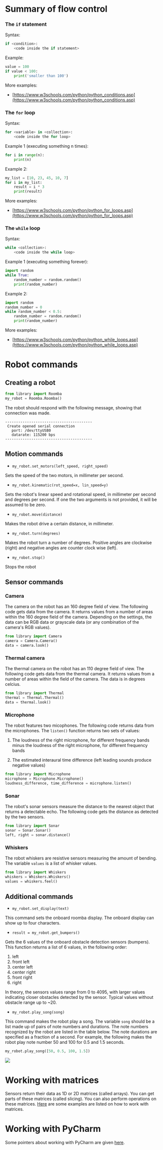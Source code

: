 # Summary of flow control


### The `if` statement

Syntax: 

```python
if <condition>:
	<code inside the if statement>
```

Example:

```python
value = 100
if value < 100:
	print('smaller than 100')
```

More examples:

+ [https://www.w3schools.com/python/python_conditions.asp](https://www.w3schools.com/python/python_conditions.asp)

### The `for` loop

Syntax: 

```python
for <variable> in <collection>:
	<code inside the for loop>
```

Example  1 (executing something n times):

```python
for i in range(n):
	print(n)
```

Example 2:

```python
my_list = [10, 23, 45, 10, 7]
for i in my_list:
	result = i * 3
	print(result)
```

More examples:

+ [https://www.w3schools.com/python/python_for_loops.asp](https://www.w3schools.com/python/python_for_loops.asp)

### The `while` loop

Syntax: 

```python
while <collection>:
	<code inside the while loop>
```

Example  1 (executing something forever):

```python
import random
while True:
	random_number = random.random()
	print(random_number)
```

Example  2:

```python
import random
random_number = 0
while random_number < 0.5:
	random_number = random.random()
	print(random_number)
```

More examples:

+ [https://www.w3schools.com/python/python_while_loops.asp](https://www.w3schools.com/python/python_while_loops.asp)


# Robot commands



## Creating a robot

```python
from library import Roomba
my_robot = Roomba.Roomba()
```

The robot should respond with the following message, showing that connection was made.

```
----------------------------------------
 Create opened serial connection
   port: /dev/ttyUSB0
   datarate: 115200 bps
----------------------------------------
```

## Motion commands

+ `my_robot.set_motors(left_speed, right_speed)`

Sets the speed of the two motors, in millimeter per second.

+ `my_robot.kinematic(rot_speed=x, lin_speed=y)`

Sets the robot's linear speed and rotational speed, in millimeter per second and degrees per second. If one the two arguments is not provided, it will be assumed to be zero.

+ `my_robot.move(distance)` 

Makes the robot drive a certain distance, in millimeter.

+ `my_robot.turn(degrees)`

Makes the robot turn a number of degrees. Positive angles are clockwise (right) and negative angles are counter clock wise (left).

+ `my_robot.stop()`

Stops the robot

## Sensor commands

### Camera

The camera on the robot has an 160 degree field of view. The following code gets data from the camera. It returns values from a number of areas within the 160 degree field of the camera. Depending on the settings, the data can be RGB data or grayscale data (or any combination of the camera's RGB values).

```python
from library import Camera
camera = Camera.Camera()
data = camera.look()
```

### Thermal camera

The thermal camera on the robot has an 110 degree field of view. The following code gets data from the thermal camera. It returns values from a number of areas within the field of the camera. The data is in degrees celcius.

```python
from library import Thermal
thermal = Thermal.Thermal()
data = thermal.look()
```

### Microphone

The robot features two micophones. The following code returns data from the microphones. The `listen()` function returns two sets of values:

1. The loudness of the right microphone, for different frequency bands minus the loudness of the right microphone, for different frequency bands

2. The estimated interaural time difference (left leading sounds produce negative values)

```python
from library import Microphone
microphone = Microphone.Microphone()
loudness_difference, time_difference = microphone.listen()
```

### Sonar

The robot's sonar sensors measure the distance to the nearest object that returns a detectable echo. The following code gets the distance as detected by the two sensors.

```python
from library import Sonar
sonar = Sonar.Sonar()
left, right = sonar.distance()
```

### Whiskers

The robot whiskers are resistive sensors measuring the amount of bending. The variable `values` is a list of whisker values.

```python
from library import Whiskers
whiskers = Whiskers.Whiskers()
values = whiskers.feel()
```

## Additional commands

+ `my_robot.set_display(text)`

This command sets the onboard roomba display. The onboard display can show up to four characters.

+ `result = my_robot.get_bumpers()`

Gets the 6 values of the onboard obstacle detection sensors (bumpers). This function returns a list of 6 values, in the following order:

1. left
2. front left
3. center left
4. center right
5. front right
6. right

In theory, the sensors values range from 0 to 4095, with larger values indicating closer obstacles detected by the sensor. Typical values without obstacle range up to ~20.


+ `my_robot.play_song(song)` 

This command makes the robot play a song. The variable `song` should be a list made up of pairs of note numbers and durations. The note numbers recognized by the robot are listed in the table below. The note durations are specified as a fraction of a second. For example, the following makes the robot play note number 50 and 100 for 0.5 and 1.5 seconds.

```python
my_robot.play_song([50, 0.5, 100, 1.5])
```

![](student_documentation/notes.png) 

# Working with matrices

Sensors return their data as 1D or 2D matrices (called arrays). You can get parts of these matrices (called slicing). You can also perform operations on these matrices. [Here](student_documentation/working_with_matrices.ipynb) are some examples are listed on how to work with matrices.

# Working with PyCharm

Some pointers about working with PyCharm are given [here](student_documentation/working_with_pycharm.md).